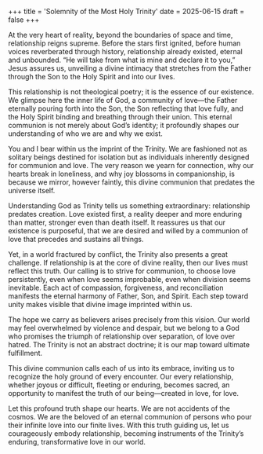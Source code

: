 +++
title = 'Solemnity of the Most Holy Trinity'
date = 2025-06-15
draft = false
+++

At the very heart of reality, beyond the boundaries of space and time, relationship reigns supreme. Before the stars first ignited, before human voices reverberated through history, relationship already existed, eternal and unbounded. “He will take from what is mine and declare it to you,” Jesus assures us, unveiling a divine intimacy that stretches from the Father through the Son to the Holy Spirit and into our lives.

This relationship is not theological poetry; it is the essence of our existence. We glimpse here the inner life of God, a community of love—the Father eternally pouring forth into the Son, the Son reflecting that love fully, and the Holy Spirit binding and breathing through their union. This eternal communion is not merely about God’s identity; it profoundly shapes our understanding of who we are and why we exist.

You and I bear within us the imprint of the Trinity. We are fashioned not as solitary beings destined for isolation but as individuals inherently designed for communion and love. The very reason we yearn for connection, why our hearts break in loneliness, and why joy blossoms in companionship, is because we mirror, however faintly, this divine communion that predates the universe itself.

Understanding God as Trinity tells us something extraordinary: relationship predates creation. Love existed first, a reality deeper and more enduring than matter, stronger even than death itself. It reassures us that our existence is purposeful, that we are desired and willed by a communion of love that precedes and sustains all things.

Yet, in a world fractured by conflict, the Trinity also presents a great challenge. If relationship is at the core of divine reality, then our lives must reflect this truth. Our calling is to strive for communion, to choose love persistently, even when love seems improbable, even when division seems inevitable. Each act of compassion, forgiveness, and reconciliation manifests the eternal harmony of Father, Son, and Spirit. Each step toward unity makes visible that divine image imprinted within us.

The hope we carry as believers arises precisely from this vision. Our world may feel overwhelmed by violence and despair, but we belong to a God who promises the triumph of relationship over separation, of love over hatred. The Trinity is not an abstract doctrine; it is our map toward ultimate fulfillment.

This divine communion calls each of us into its embrace, inviting us to recognize the holy ground of every encounter. Our every relationship, whether joyous or difficult, fleeting or enduring, becomes sacred, an opportunity to manifest the truth of our being—created in love, for love.

Let this profound truth shape our hearts. We are not accidents of the cosmos. We are the beloved of an eternal communion of persons who pour their infinite love into our finite lives. With this truth guiding us, let us courageously embody relationship, becoming instruments of the Trinity’s enduring, transformative love in our world.
